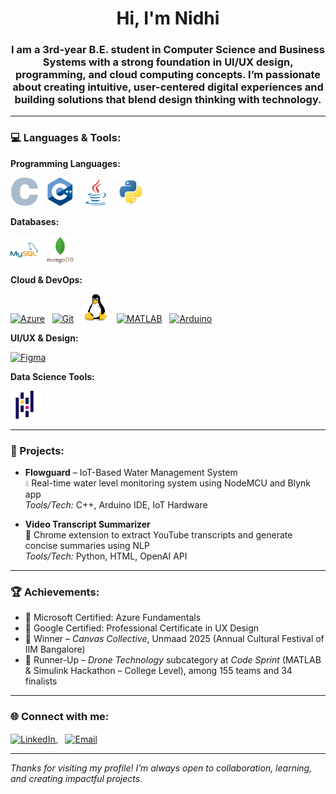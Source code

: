 <h1 align="center">Hi, I'm Nidhi</h1>
<h3 align="center">
I am a 3rd-year B.E. student in Computer Science and Business Systems with a strong foundation in 
<b>UI/UX design</b>, <b>programming</b>, and <b>cloud computing concepts</b>.  
I’m passionate about creating intuitive, user-centered digital experiences and building solutions that blend design thinking with technology.
</h3>

---

<h3 align="left">💻 Languages & Tools:</h3>

**Programming Languages:**  
<p align="left">
<a href="https://www.cprogramming.com/" target="_blank"><img src="https://raw.githubusercontent.com/devicons/devicon/master/icons/c/c-original.svg" alt="C" width="45" height="45"/></a>&nbsp;&nbsp;
<a href="https://www.w3schools.com/cpp/" target="_blank"><img src="https://raw.githubusercontent.com/devicons/devicon/master/icons/cplusplus/cplusplus-original.svg" alt="C++" width="45" height="45"/></a>&nbsp;&nbsp;
<a href="https://www.java.com" target="_blank"><img src="https://raw.githubusercontent.com/devicons/devicon/master/icons/java/java-original.svg" alt="Java" width="45" height="45"/></a>&nbsp;&nbsp;
<a href="https://www.python.org" target="_blank"><img src="https://raw.githubusercontent.com/devicons/devicon/master/icons/python/python-original.svg" alt="Python" width="45" height="45"/></a>
</p>

**Databases:**  
<p align="left">
<a href="https://www.mysql.com/" target="_blank"><img src="https://raw.githubusercontent.com/devicons/devicon/master/icons/mysql/mysql-original-wordmark.svg" alt="MySQL" width="45" height="45"/></a>&nbsp;&nbsp;
<a href="https://www.mongodb.com/" target="_blank"><img src="https://raw.githubusercontent.com/devicons/devicon/master/icons/mongodb/mongodb-original-wordmark.svg" alt="MongoDB" width="45" height="45"/></a>
</p>

**Cloud & DevOps:**  
<p align="left">
<a href="https://azure.microsoft.com/" target="_blank"><img src="https://www.vectorlogo.zone/logos/microsoft_azure/microsoft_azure-icon.svg" alt="Azure" width="45" height="45"/></a>&nbsp;&nbsp;
<a href="https://git-scm.com/" target="_blank"><img src="https://www.vectorlogo.zone/logos/git-scm/git-scm-icon.svg" alt="Git" width="45" height="45"/></a>&nbsp;&nbsp;
<a href="https://www.linux.org/" target="_blank"><img src="https://raw.githubusercontent.com/devicons/devicon/master/icons/linux/linux-original.svg" alt="Linux" width="45" height="45"/></a>&nbsp;&nbsp;
<a href="https://www.mathworks.com/" target="_blank"><img src="https://upload.wikimedia.org/wikipedia/commons/2/21/Matlab_Logo.png" alt="MATLAB" width="45" height="45"/></a>&nbsp;&nbsp;
<a href="https://www.arduino.cc/" target="_blank"><img src="https://cdn.worldvectorlogo.com/logos/arduino-1.svg" alt="Arduino" width="45" height="45"/></a>
</p>

**UI/UX & Design:**  
<p align="left">
<a href="https://www.figma.com/" target="_blank"><img src="https://www.vectorlogo.zone/logos/figma/figma-icon.svg" alt="Figma" width="45" height="45"/></a>&nbsp;&nbsp;

**Data Science Tools:**  
<p align="left">
<a href="https://pandas.pydata.org/" target="_blank"><img src="https://raw.githubusercontent.com/devicons/devicon/master/icons/pandas/pandas-original.svg" alt="Pandas" width="45" height="45"/></a>
</p>

---

<h3 align="left">📂 Projects:</h3>

- <b>Flowguard</b> – IoT-Based Water Management System  
  💧 Real-time water level monitoring system using NodeMCU and Blynk app  
  <i>Tools/Tech:</i> C++, Arduino IDE, IoT Hardware  

- <b>Video Transcript Summarizer</b>  
  🎥 Chrome extension to extract YouTube transcripts and generate concise summaries using NLP  
  <i>Tools/Tech:</i> Python, HTML, OpenAI API  

---

<h3 align="left">🏆 Achievements:</h3>

- 📜 Microsoft Certified: Azure Fundamentals  
- 🎨 Google Certified: Professional Certificate in UX Design 
- 🥇 Winner – <i>Canvas Collective</i>, Unmaad 2025 (Annual Cultural Festival of IIM Bangalore)  
- 🥈 Runner-Up – <i>Drone Technology</i> subcategory at <i>Code Sprint</i> (MATLAB & Simulink Hackathon – College Level), among 155 teams and 34 finalists  

---

<h3 align="left">🌐 Connect with me:</h3>
<p align="left">
  <a href="https://linkedin.com/in/nidhi-reddy-janga-874284325" target="_blank">
    <img src="https://raw.githubusercontent.com/rahuldkjain/github-profile-readme-generator/master/src/images/icons/Social/linked-in-alt.svg" 
         alt="LinkedIn" width="40" height="40" style="vertical-align:middle;"/>
  </a>&nbsp;&nbsp;
  <a href="mailto:nidhireddyjanga@gmail.com" target="_blank">
    <img src="https://cdn-icons-png.flaticon.com/512/732/732200.png" 
         alt="Email" width="40" height="40" style="vertical-align:middle;"/>
  </a>
</p>

---

<i>Thanks for visiting my profile! I’m always open to collaboration, learning, and creating impactful projects.</i>  
